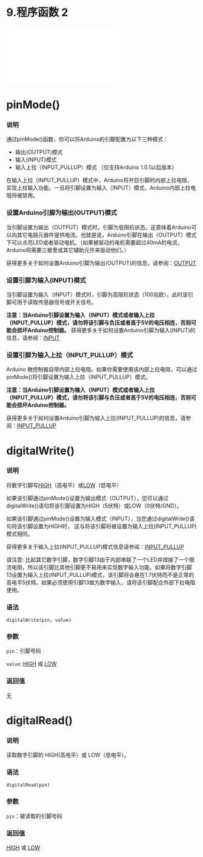 # 9.程序函数 2

<iframe src="//player.bilibili.com/player.html?aid=52628485&bvid=BV164411J7GE&cid=92096244&page=10" scrolling="no" border="0" frameborder="no" framespacing="0" allowfullscreen="true"> </iframe>

# pinMode()

### 说明

通过pinMode()函数，你可以将Arduino的引脚配置为以下三种模式：

- 输出(OUTPUT)模式
- 输入(INPUT)模式
- 输入上拉（INPUT_PULLUP）模式 （仅支持Arduino 1.0.1以后版本）

在输入上拉（INPUT_PULLUP）模式中，Arduino将开启引脚的内部上拉电阻，实现上拉输入功能。一旦将引脚设置为输入（INPUT）模式，Arduino内部上拉电阻将被禁用。

### 设置Arduino引脚为输出(OUTPUT)模式

当引脚设置为输出（OUTPUT）模式时，引脚为低阻抗状态。这意味着Arduino可以向其它电路元器件提供电流。也就是说，Arduino引脚在输出（OUTPUT）模式下可以点亮LED或者驱动电机。（如果被驱动的电机需要超过40mA的电流，Arduino将需要三极管或其它辅助元件来驱动他们。）

获得更多关于如何设置Arduino引脚为输出(OUTPUT)的信息，请参阅：[OUTPUT](http://www.taichi-maker.com/homepage/reference-index/arduino-code-reference/output/)

### 设置引脚为输入(INPUT)模式

当引脚设置为输入（INPUT）模式时，引脚为高阻抗状态（100兆欧）。此时该引脚可用于读取传感器信号或开关信号。

**注意：当Arduino引脚设置为输入（INPUT）模式或者输入上拉（INPUT_PULLUP）模式，请勿将该引脚与负压或者高于5V的电压相连，否则可能会损坏Arduino控制器。**
获得更多关于如何设置Arduino引脚为输入(INPUT)的信息，请参阅：[INPUT](http://www.taichi-maker.com/homepage/reference-index/arduino-code-reference/input/)

### 设置引脚为输入上拉（INPUT_PULLUP）模式

Arduino 微控制器自带内部上拉电阻。如果你需要使用该内部上拉电阻，可以通过pinMode()将引脚设置为输入上拉（INPUT_PULLUP）模式。

**注意：当Arduino引脚设置为输入（INPUT）模式或者输入上拉（INPUT_PULLUP）模式，请勿将该引脚与负压或者高于5V的电压相连，否则可能会损坏Arduino控制器。**

获得更多关于如何设置Arduino引脚为输入上拉(INPUT_PULLUP)的信息，请参阅：[INPUT_PULLUP](http://www.taichi-maker.com/homepage/reference-index/arduino-code-reference/input_pullup/)

# digitalWrite()

### 说明

将数字引脚写[HIGH](http://www.taichi-maker.com/homepage/reference-index/arduino-code-reference/high/)（高电平）或[LOW](http://www.taichi-maker.com/homepage/reference-index/arduino-code-reference/low/)（低电平）

如果该引脚通过pinMode()设置为输出模式（OUTPUT），您可以通过digitalWrite()语句将该引脚设置为HIGH（5伏特）或LOW（0伏特/GND）。

如果该引脚通过pinMode()设置为输入模式（INPUT），当您通过digitalWrite()语句将该引脚设置为HIGH时，
这与将该引脚将被设置为输入上拉(INPUT_PULLUP)模式相同。

获得更多关于输入上拉(INPUT_PULLUP)模式信息请参阅：[INPUT_PULLUP](http://www.taichi-maker.com/homepage/reference-index/arduino-code-reference/input_pullup/)

请注意: 比起其它数字引脚，数字引脚13由于内部串联了一个LED并焊接了一个限流电阻，所以该引脚比其他引脚更不易用来实现数字输入功能。如果将数字引脚13设置为输入上拉(INPUT_PULLUP)模式，该引脚将会悬在1.7伏特而不是正常的高电平5伏特。如果必须使用引脚13做为数字输入，请将该引脚配合外部下拉电阻使用。

### 语法

```
digitalWrite(pin, value)
```

### 参数

`pin`：引脚号码

`value`: [HIGH](http://www.taichi-maker.com/homepage/reference-index/arduino-code-reference/high/) 或 [LOW](http://www.taichi-maker.com/homepage/reference-index/arduino-code-reference/low/)

### 返回值

无

# digitalRead()

### 说明

读取数字引脚的 HIGH(高电平）或 LOW（低电平）。

### 语法

```
digitalRead(pin)
```

### 参数

`pin`：被读取的引脚号码

### 返回值

[HIGH](http://www.taichi-maker.com/homepage/reference-index/arduino-code-reference/high/) 或 [LOW](http://www.taichi-maker.com/homepage/reference-index/arduino-code-reference/low/)